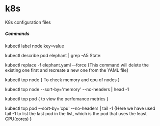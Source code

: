 # k8s
K8s configuration files

##### Commands #####
kubectl label node <node-name> key=value   

kubectl describe pod elephant  | grep -A5 State: 

kubectl replace -f elephant.yaml --force {This command will delete the existing one first and recreate a new one from the YAML file}

kubectl top node { To check memory and cpu of nodes } 

kubectl top node --sort-by='memory' --no-headers | head -1 

kubectl top pod { to view the perfomance metrics } 

kubectl top pod --sort-by='cpu' --no-headers | tail -1 {Here we have used tail -1 to list the last pod in the list, which is the pod that uses the least CPU(cores) }
